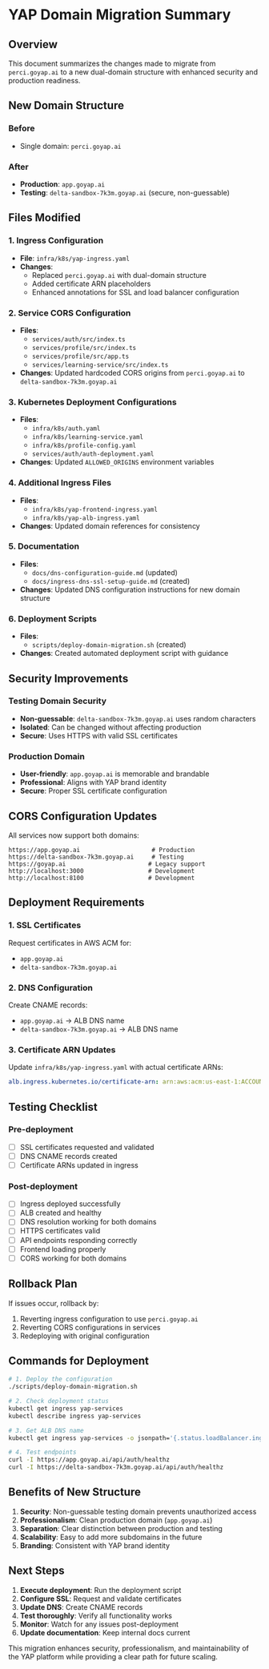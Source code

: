 # YAP Domain Migration Summary

## Overview

This document summarizes the changes made to migrate from `perci.goyap.ai` to a new dual-domain structure with enhanced security and production readiness.

## New Domain Structure

### Before
- Single domain: `perci.goyap.ai`

### After
- **Production**: `app.goyap.ai`
- **Testing**: `delta-sandbox-7k3m.goyap.ai` (secure, non-guessable)

## Files Modified

### 1. Ingress Configuration
- **File**: `infra/k8s/yap-ingress.yaml`
- **Changes**: 
  - Replaced `perci.goyap.ai` with dual-domain structure
  - Added certificate ARN placeholders
  - Enhanced annotations for SSL and load balancer configuration

### 2. Service CORS Configuration
- **Files**:
  - `services/auth/src/index.ts`
  - `services/profile/src/index.ts`
  - `services/profile/src/app.ts`
  - `services/learning-service/src/index.ts`
- **Changes**: Updated hardcoded CORS origins from `perci.goyap.ai` to `delta-sandbox-7k3m.goyap.ai`

### 3. Kubernetes Deployment Configurations
- **Files**:
  - `infra/k8s/auth.yaml`
  - `infra/k8s/learning-service.yaml`
  - `infra/k8s/profile-config.yaml`
  - `services/auth/auth-deployment.yaml`
- **Changes**: Updated `ALLOWED_ORIGINS` environment variables

### 4. Additional Ingress Files
- **Files**:
  - `infra/k8s/yap-frontend-ingress.yaml`
  - `infra/k8s/yap-alb-ingress.yaml`
- **Changes**: Updated domain references for consistency

### 5. Documentation
- **Files**:
  - `docs/dns-configuration-guide.md` (updated)
  - `docs/ingress-dns-ssl-setup-guide.md` (created)
- **Changes**: Updated DNS configuration instructions for new domain structure

### 6. Deployment Scripts
- **Files**:
  - `scripts/deploy-domain-migration.sh` (created)
- **Changes**: Created automated deployment script with guidance

## Security Improvements

### Testing Domain Security
- **Non-guessable**: `delta-sandbox-7k3m.goyap.ai` uses random characters
- **Isolated**: Can be changed without affecting production
- **Secure**: Uses HTTPS with valid SSL certificates

### Production Domain
- **User-friendly**: `app.goyap.ai` is memorable and brandable
- **Professional**: Aligns with YAP brand identity
- **Secure**: Proper SSL certificate configuration

## CORS Configuration Updates

All services now support both domains:
```
https://app.goyap.ai                    # Production
https://delta-sandbox-7k3m.goyap.ai     # Testing
https://goyap.ai                       # Legacy support
http://localhost:3000                  # Development
http://localhost:8100                  # Development
```

## Deployment Requirements

### 1. SSL Certificates
Request certificates in AWS ACM for:
- `app.goyap.ai`
- `delta-sandbox-7k3m.goyap.ai`

### 2. DNS Configuration
Create CNAME records:
- `app.goyap.ai` → ALB DNS name
- `delta-sandbox-7k3m.goyap.ai` → ALB DNS name

### 3. Certificate ARN Updates
Update `infra/k8s/yap-ingress.yaml` with actual certificate ARNs:
```yaml
alb.ingress.kubernetes.io/certificate-arn: arn:aws:acm:us-east-1:ACCOUNT:certificate/PROD_CERT,arn:aws:acm:us-east-1:ACCOUNT:certificate/TEST_CERT
```

## Testing Checklist

### Pre-deployment
- [ ] SSL certificates requested and validated
- [ ] DNS CNAME records created
- [ ] Certificate ARNs updated in ingress

### Post-deployment
- [ ] Ingress deployed successfully
- [ ] ALB created and healthy
- [ ] DNS resolution working for both domains
- [ ] HTTPS certificates valid
- [ ] API endpoints responding correctly
- [ ] Frontend loading properly
- [ ] CORS working for both domains

## Rollback Plan

If issues occur, rollback by:
1. Reverting ingress configuration to use `perci.goyap.ai`
2. Reverting CORS configurations in services
3. Redeploying with original configuration

## Commands for Deployment

```bash
# 1. Deploy the configuration
./scripts/deploy-domain-migration.sh

# 2. Check deployment status
kubectl get ingress yap-services
kubectl describe ingress yap-services

# 3. Get ALB DNS name
kubectl get ingress yap-services -o jsonpath='{.status.loadBalancer.ingress[0].hostname}'

# 4. Test endpoints
curl -I https://app.goyap.ai/api/auth/healthz
curl -I https://delta-sandbox-7k3m.goyap.ai/api/auth/healthz
```

## Benefits of New Structure

1. **Security**: Non-guessable testing domain prevents unauthorized access
2. **Professionalism**: Clean production domain (`app.goyap.ai`)
3. **Separation**: Clear distinction between production and testing
4. **Scalability**: Easy to add more subdomains in the future
5. **Branding**: Consistent with YAP brand identity

## Next Steps

1. **Execute deployment**: Run the deployment script
2. **Configure SSL**: Request and validate certificates
3. **Update DNS**: Create CNAME records
4. **Test thoroughly**: Verify all functionality works
5. **Monitor**: Watch for any issues post-deployment
6. **Update documentation**: Keep internal docs current

This migration enhances security, professionalism, and maintainability of the YAP platform while providing a clear path for future scaling.
